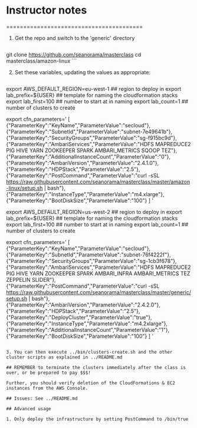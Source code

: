 # Instructor notes
========================================

1. Get the repo and switch to the 'generic' directory

    ```
git clone https://github.com/seanorama/masterclass
cd masterclass/amazon-linux
    ```

2. Set these variables, updating the values as appropriate:

   ```sh
export AWS_DEFAULT_REGION=eu-west-1  ## region to deploy in
export lab_prefix=${USER}         ## template for naming the cloudformation stacks
export lab_first=100                 ## number to start at in naming
export lab_count=1                   ## number of clusters to create

export cfn_parameters='
[
  {"ParameterKey":"KeyName","ParameterValue":"secloud"},
  {"ParameterKey":"SubnetId","ParameterValue":"subnet-7e49641b"},
  {"ParameterKey":"SecurityGroups","ParameterValue":"sg-f915bc9d"},
  {"ParameterKey":"AmbariServices","ParameterValue":"HDFS MAPREDUCE2 PIG HIVE YARN ZOOKEEPER SPARK AMBARI_METRICS SQOOP TEZ"},
  {"ParameterKey":"AdditionalInstanceCount","ParameterValue":"0"},
  {"ParameterKey":"AmbariVersion","ParameterValue":"2.4.1.0"},
  {"ParameterKey":"HDPStack","ParameterValue":"2.5"},
  {"ParameterKey":"PostCommand","ParameterValue":"curl -sSL https://raw.githubusercontent.com/seanorama/masterclass/master/amazon-linux/setup.sh | bash"},
  {"ParameterKey":"InstanceType","ParameterValue":"m4.xlarge"},
  {"ParameterKey":"BootDiskSize","ParameterValue":"100"}
]
'

export AWS_DEFAULT_REGION=us-west-2  ## region to deploy in
export lab_prefix=${USER}         ## template for naming the cloudformation stacks
export lab_first=100                 ## number to start at in naming
export lab_count=1                   ## number of clusters to create

export cfn_parameters='
[
  {"ParameterKey":"KeyName","ParameterValue":"secloud"},
  {"ParameterKey":"SubnetId","ParameterValue":"subnet-76f4222f"},
  {"ParameterKey":"SecurityGroups","ParameterValue":"sg-1cb3f678"},
  {"ParameterKey":"AmbariServices","ParameterValue":"HDFS MAPREDUCE2 PIG HIVE YARN ZOOKEEPER SPARK AMBARI_INFRA AMBARI_METRICS TEZ ZEPPELIN SLIDER"},
  {"ParameterKey":"PostCommand","ParameterValue":"curl -sSL https://raw.githubusercontent.com/seanorama/masterclass/master/generic/setup.sh | bash"},
  {"ParameterKey":"AmbariVersion","ParameterValue":"2.4.2.0"},
  {"ParameterKey":"HDPStack","ParameterValue":"2.5"},
  {"ParameterKey":"DeployCluster","ParameterValue":"true"},
  {"ParameterKey":"InstanceType","ParameterValue":"m4.2xlarge"},
  {"ParameterKey":"AdditionalInstanceCount","ParameterValue":"1"},
  {"ParameterKey":"BootDiskSize","ParameterValue":"100"}
]
'
   ```

3. You can then execute ../bin/clusters-create.sh and the other cluster scripts as explained in ../README.md

## REMEMBER to terminate the clusters immediately after the class is over, or be prepared to pay $$$!

Further, you should verify deletion of the CloudFormations & EC2 instances from the AWS Console.

## Issues: See ../README.md

## Advanced usage

1. Only deploy the infrastructure by setting PostCommand to /bin/true
